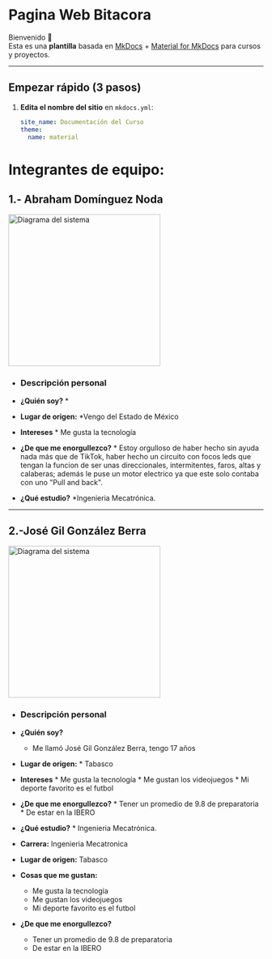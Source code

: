 # **Pagina Web Bitacora**

Bienvenido 👋  
Esta es una **plantilla** basada en [MkDocs](https://www.mkdocs.org/) + [Material for MkDocs](https://squidfunk.github.io/mkdocs-material/) para cursos y proyectos.

---

## Empezar rápido (3 pasos)

1. **Edita el nombre del sitio** en `mkdocs.yml`:
   ```yaml
   site_name: Documentación del Curso
   theme:
     name: material

# Integrantes de equipo:


## 1.- Abraham Domínguez Noda

<img src="recursos/imgs/Abrahamfoto.jpg" alt="Diagrama del sistema" width="300">  

- ### Descripción personal

- **¿Quién soy?**
      *
- **Lugar de origen:**
      *Vengo del Estado de México
- **Intereses**
      * Me gusta la tecnología
- **¿De que me enorgullezco?**
      * Estoy orgulloso de haber hecho sin ayuda nada más que de TikTok, haber hecho un circuito con focos leds que tengan la funcion de ser unas direccionales, intermitentes, faros, altas y calaberas; además le puse un motor electrico ya que este solo contaba con uno "Pull and back".
- **¿Qué estudio?**
      *Ingenieria Mecatrónica.



---
## 2.-José Gil González Berra

<img src="recursos/imgs/gilfoto.jpeg" alt="Diagrama del sistema" width="300">

- ### Descripción personal

- **¿Quién soy?**
   * Me llamó José Gil González Berra, tengo 17 años 
- **Lugar de origen:**
      * Tabasco
- **Intereses**
      * Me gusta la tecnología
      * Me gustan los videojuegos
      * Mi deporte favorito es el futbol
- **¿De que me enorgullezco?**
      * Tener un promedio de 9.8 de preparatoria
      * De estar en la IBERO
- **¿Qué estudio?**
      * Ingenieria Mecatrónica.





- **Carrera:** Ingenieria Mecatronica
- **Lugar de origen:** Tabasco
- **Cosas que me gustan:**
     * Me gusta la tecnología
     * Me gustan los videojuegos
     * Mi deporte favorito es el futbol
- **¿De que me enorgullezco?**
     * Tener un promedio de 9.8 de preparatoria
     * De estar en la IBERO
       
